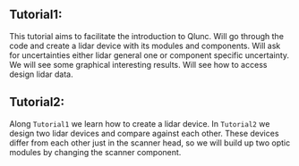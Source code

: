 ## Tutorial1:
This tutorial aims to facilitate the introduction to Qlunc. 
Will go through the code and create a lidar device with its modules and components. Will ask for uncertainties either lidar general one or component specific uncertainty. We will see some graphical interesting results. Will see how to access design lidar data.

## Tutorial2:
Along `Tutorial1` we learn how to create a lidar device. In `Tutorial2` we design two lidar devices and compare against each other. These devices differ from each other just in the scanner head, so we will build up two optic modules by changing the scanner component.

